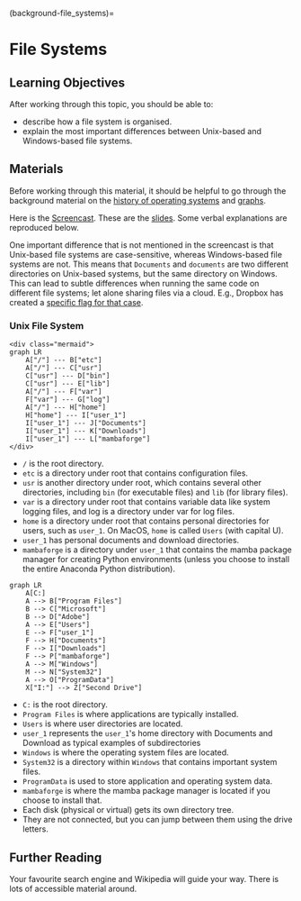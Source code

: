 (background-file_systems)=

# File Systems

## Learning Objectives

After working through this topic, you should be able to:

- describe how a file system is organised.
- explain the most important differences between Unix-based and Windows-based file
  systems.

## Materials

Before working through this material, it should be helpful to go through the background
material on the [history of operating systems](background-os_history) and
[graphs](background-graphs).

Here is the
[Screencast](https://player.uni-bonn.educast.nrw/7a1c2ae3-2614-4fc5-939e-6bde0663a83e).
These are the [slides](background-file_systems.pdf). Some verbal explanations are
reproduced below.

One important difference that is not mentioned in the screencast is that Unix-based file
systems are case-sensitive, whereas Windows-based file systems are not. This means that
`Documents` and `documents` are two different directories on Unix-based systems, but the
same directory on Windows. This can lead to subtle differences when running the same
code on different file systems; let alone sharing files via a cloud. E.g., Dropbox has
created a
[specific flag for that case](https://help.dropbox.com/en-en/organize/case-conflict).

### Unix File System

```{raw} html
<div class="mermaid">
graph LR
    A["/"] --- B["etc"]
    A["/"] --- C["usr"]
    C["usr"] --- D["bin"]
    C["usr"] --- E["lib"]
    A["/"] --- F["var"]
    F["var"] --- G["log"]
    A["/"] --- H["home"]
    H["home"] --- I["user_1"]
    I["user_1"] --- J["Documents"]
    I["user_1"] --- K["Downloads"]
    I["user_1"] --- L["mambaforge"]
</div>
```

- `/` is the root directory.
- `etc` is a directory under root that contains configuration files.
- `usr` is another directory under root, which contains several other directories,
  including `bin` (for executable files) and `lib` (for library files).
- `var` is a directory under root that contains variable data like system logging files,
  and log is a directory under var for log files.
- `home` is a directory under root that contains personal directories for users, such as
  `user_1`. On MacOS, `home` is called `Users` (with capital U).
- `user_1` has personal documents and download directories.
- `mambaforge` is a directory under `user_1` that contains the mamba package manager for
  creating Python environments (unless you choose to install the entire Anaconda Python
  distribution).

```{mermaid}
graph LR
    A[C:]
    A --> B["Program Files"]
    B --> C["Microsoft"]
    B --> D["Adobe"]
    A --> E["Users"]
    E --> F["user_1"]
    F --> H["Documents"]
    F --> I["Downloads"]
    F --> P["mambaforge"]
    A --> M["Windows"]
    M --> N["System32"]
    A --> O["ProgramData"]
    X["I:"] --> Z["Second Drive"]
```

- `C:` is the root directory.
- `Program Files` is where applications are typically installed.
- `Users` is where user directories are located.
- `user_1` represents the `user_1`'s home directory with Documents and Download as
  typical examples of subdirectories
- `Windows` is where the operating system files are located.
- `System32` is a directory within `Windows` that contains important system files.
- `ProgramData` is used to store application and operating system data.
- `mambaforge` is where the mamba package manager is located if you choose to install
  that.
- Each disk (physical or virtual) gets its own directory tree.
- They are not connected, but you can jump between them using the drive letters.

## Further Reading

Your favourite search engine and Wikipedia will guide your way. There is lots of
accessible material around.
